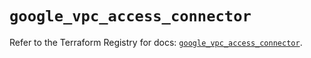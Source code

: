 # `google_vpc_access_connector`

Refer to the Terraform Registry for docs: [`google_vpc_access_connector`](https://registry.terraform.io/providers/hashicorp/google-beta/5.36.0/docs/resources/google_vpc_access_connector).
